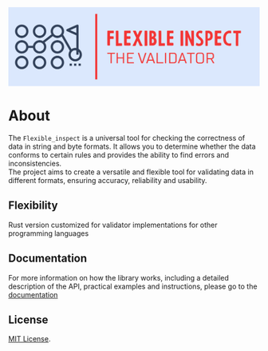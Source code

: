 <p align="center">
    <kbd>
        <img src="https://github.com/m62624/flexible_inspect/blob/main/docs/logo/png/Color%20logo%20with%20background.png" alt="Logo" width="700" />
    </kbd>
</p>

# About

The `Flexible_inspect` is a universal tool for checking the correctness of data in string and byte formats. 
It allows you to determine whether the data conforms to certain rules and provides the ability to find errors and inconsistencies.\
The project aims to create a versatile and flexible tool for validating data in different formats, ensuring accuracy, reliability and usability.

## Flexibility

Rust version customized for validator implementations for other programming languages

## Documentation

For more information on how the library works, including a detailed description of the API, practical examples and instructions, please go to the [documentation](http://flexible-inspect.readthedocs.io/)

## License
[MIT License](https://github.com/m62624/flexible_inspect/blob/main/LICENSE).